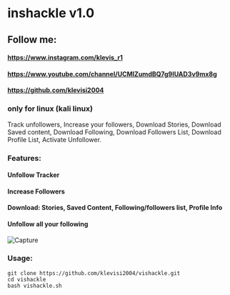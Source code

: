 # inshackle v1.0
## Follow me:
#### https://www.instagram.com/klevis_r1
#### https://www.youtube.com/channel/UCMlZumdBQ7g9IUAD3v9mx8g
#### https://github.com/klevisi2004
### only for linux (kali linux)

Track unfollowers, Increase your followers, Download Stories, Download Saved content, Download Following, Download Followers List, 
Download Profile List, Activate Unfollower.

### Features:
#### Unfollow Tracker
#### Increase Followers
#### Download: Stories, Saved Content, Following/followers list, Profile Info
#### Unfollow all your following
![Capture](https://user-images.githubusercontent.com/62477193/92646169-887bec00-f2d5-11ea-9f60-eb677be8bd6d.png)
### Usage:
```
git clone https://github.com/klevisi2004/vishackle.git
cd vishackle
bash vishackle.sh
```
